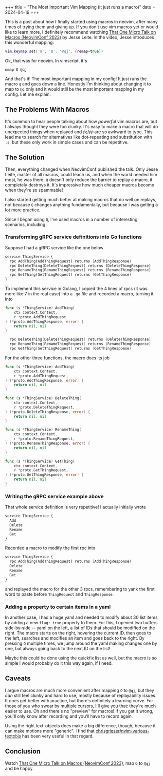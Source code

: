 +++
title = "The Most Important Vim Mapping (it just runs a macro)"
date = 2024-04-19
+++

<!--
    Structure:
    - 'Q' mapping
    - Macros vs multiple cursors 
        - Macros are harder, but the `Q` mapping 
        - There are definitely use cases for multiple cursors as well, macros have a learning curve and are harder to use
    - Caveats
        - You have to think about how the macro is going to play out the other times (there's no preview)
        - Sometimes you start doing something repetitive and only remember to record a macro after a few times (or don't remember at all)
-->

This is a post about how I finally started using macros in neovim, after many
times of trying them and giving up. If you don't use vim macros yet or would
like to learn more, I definitely recommend watching
[That One Micro Talk on Macros (NeovimConf 2023)](https://www.youtube.com/watch?v=5x3dXo8aDCI) by Jesse Leite.
In the video, Jesse introduces this wonderful mapping:

```lua
vim.keymap.set('n', 'Q', '@qj', {remap=true})
```

Ok, that was for neovim. In vimscript, it's

```vim
nmap Q @qj
```

And that's it! The most important mapping in my config! It just runs the macro
`q` and goes down a line. Honestly I'm thinking about changing it to map to
`@q` only and it would still be the most important mapping in my config. Let me
explain.

## The Problems With Macros

It's common to hear people talking about how _powerful_ vim macros are, but I
always thought they were too clunky. It's easy to make a macro that will do
unexpected things when replayed and `@q`/`@@` are so awkward to type. This lead
me to search for alternatives like dot-repeating and substitution with `:s`, but
these only work in simple cases and can be repetitive.

## The Solution

Then, everything changed when NeovimConf published the talk. Only Jesse Leite,
master of all macros, could teach us, and when the world needed him most, he was
there. `Q` doesn't only reduce the barrier to replay a macro, it completely
destroys it. It's impressive how much cheaper macros become when they're so
spammable!

I also started getting much better at making macros that do well on replays, not
because `Q` changes anything fundamentally, but because I was getting a lot more
practice.

Since I began using `Q`, I've used macros in a number of interesting
scenarios, including:

### Transforming gRPC service definitions into Go functions

Suppose I had a gRPC service like the one below

```proto
service ThingService {
  rpc AddThing(AddThingRequest) returns (AddThingResponse)
  rpc DeleteThing(DeleteThingRequest) returns (DeleteThingResponse)
  rpc RenameThing(RenameThingRequest) returns (RenameThingResponse)
  rpc GetThing(GetThingRequest) returns (GetThingResponse)
}
```

To implement this service in Golang, I copied the 4 lines of rpcs (it was more
like 7 in the real case) into a `.go` file and recorded a macro, turning it into

```go
func (s *ThingService) AddThing(
    ctx context.Context,
    r *proto.AddThingRequest
) (*proto.AddThingResponse, error) {
    return nil, nil
}

  rpc DeleteThing(DeleteThingRequest) returns (DeleteThingResponse)
  rpc RenameThing(RenameThingRequest) returns (RenameThingResponse)
  rpc GetThing(GetThingRequest) returns (GetThingResponse)
```

For the other three functions, the macro does its job

```go
func (s *ThingService) AddThing(
    ctx context.Context,
    r *proto.AddThingRequest,
) (*proto.AddThingResponse, error) {
    return nil, nil
}

func (s *ThingService) DeleteThing(
    ctx context.Context,
    r *proto.DeleteThingRequest,
) (*proto.DeleteThingResponse, error) {
    return nil, nil
}

func (s *ThingService) RenameThing(
    ctx context.Context,
    r *proto.RenameThingRequest,
) (*proto.RenameThingResponse, error) {
    return nil, nil
}

func (s *ThingService) GetThing(
    ctx context.Context,
    r *proto.GetThingRequest,
) (*proto.GetThingResponse, error) {
    return nil, nil
}
```

### Writing the gRPC service example above

That whole service definition is very repetitive! I actually initially wrote

```proto
service ThingService {
  Add
  Delete
  Rename
  Get
}
```

Recorded a macro to modify the first rpc into

```proto
service ThingService {
  rpc AddThing(AddThingRequest) returns (AddThingResponse)
  Delete
  Rename
  Get
}
```

and replayed the macro for the other 3 rpcs, remembering to yank the first word
to paste before `ThingRequest` and `ThingResponse`.

### Adding a property to certain items in a yaml

In another case, I had a huge yaml and needed to modify about 30 list items by
adding a new `flag: true` property to them. For this, I opened two buffers
side-by-side -- yaml on the left, a list of IDs that should be modified on the
right. The macro starts on the right, hovering the current ID, then goes to the
left, searches and modifies an item and goes back to the right. By pressing `Q`
multiple times, we jump around the yaml making changes one by one, but always
going back to the next ID on the list!  

Maybe this could be done using the quickfix list as well, but the macro is so
simple I would probably do it this way again, if I need.

## Caveats

I argue macros are much more convenient after mapping `Q` to `@qj`, but they
_can_ still feel clunky and hard to use, mostly because of replayability issues.
It does get better with practice, but there's definitely a learning curve. For
those of you who swear by multiple cursors, I'll give you that: they're much
easier to use. Oh and there's no "preview" for macros! If you get it wrong,
you'll only know after recording and you'll have to record again.

Using the right text-objects does make a big difference, though, because it can
make motions more "generic". I find that
[chrisgrieser/nvim-various-textobjs](https://github.com/chrisgrieser/nvim-various-textobjs)
has been very useful in that regard.

## Conclusion

Watch [That One Micro Talk on Macros (NeovimConf 2023)](https://www.youtube.com/watch?v=5x3dXo8aDCI),
map `Q` to `@qj` and be happy.
